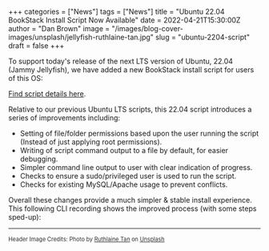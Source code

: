 +++
categories = ["News"]
tags = ["News"]
title = "Ubuntu 22.04 BookStack Install Script Now Available"
date = 2022-04-21T15:30:00Z
author = "Dan Brown"
image = "/images/blog-cover-images/unsplash/jellyfish-ruthlaine-tan.jpg"
slug = "ubuntu-2204-script"
draft = false
+++

To support today's release of the next LTS version of Ubuntu, 22.04 (Jammy Jellyfish),
we have added a new BookStack install script for users of this OS:

[Find script details here](/docs/admin/installation/#ubuntu-2204).

Relative to our previous Ubuntu LTS scripts, this 22.04 script introduces a series of improvements including:

- Setting of file/folder permissions based upon the user running the script (Instead of just applying root permissions).
- Writing of script command output to a file by default, for easier debugging.
- Simpler command line output to user with clear indication of progress.
- Checks to ensure a sudo/privileged user is used to run the script.
- Checks for existing MySQL/Apache usage to prevent conflicts.

Overall these changes provide a much simpler & stable install experience. This following CLI recording shows the improved process (with some steps sped-up):


<script id="asciicast-489055" src="https://asciinema.org/a/489055.js" async></script>

----

<span style="font-size: 0.8em;opacity:0.9;">Header Image Credits: <span>Photo by <a href="https://unsplash.com/@ruthlainezz?utm_source=unsplash&utm_medium=referral&utm_content=creditCopyText">Ruthlaine Tan</a> on <a href="https://unsplash.com/s/photos/jellyfish?utm_source=unsplash&utm_medium=referral&utm_content=creditCopyText">Unsplash</a>
  </span></span>